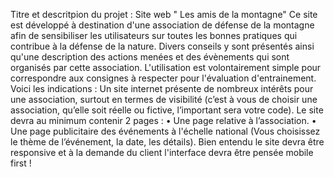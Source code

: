 Titre et descritpion du projet : 
Site web " Les amis de la montagne" 
Ce site est développé à destination d'une association de défense de la montagne afin de sensibiliser les utilisateurs sur toutes les bonnes pratiques qui contribue à la défense de la nature. 
Divers conseils y sont présentés ainsi qu'une description des actions menées et des évènements qui sont organisés par cette association.
L'utilisation est volontairement simple pour correspondre aux consignes à respecter pour l'évaluation d'entrainement. 
Voici les indications : Un site internet présente de nombreux intérêts pour une association, surtout en termes de visibilité (c’est
à vous de choisir une association, qu’elle soit réelle ou fictive, l’important sera votre code).
Le site devra au minimum contenir 2 pages :
• Une page relative à l’association.
• Une page publicitaire des événements à l'échelle national (Vous choisissez le thème de l’événement, la
date, les détails).
Bien entendu le site devra être responsive et à la demande du client l'interface devra être pensée mobile
first !
